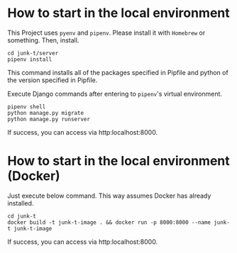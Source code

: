 # How to start in the local environment

This Project uses `pyenv` and `pipenv`. Please install it with `Homebrew` or something.
Then, install.
```
cd junk-t/server
pipenv install
```
This command installs all of the packages specified in Pipfile and python of the version specified in Pipfile.

Execute Django commands after entering to `pipenv`'s virtual environment.
```
pipenv shell
python manage.py migrate
python manage.py runserver
```
If success, you can access via http:localhost:8000.

# How to start in the local environment (Docker)
Just execute below command. This way assumes Docker has already installed.
```
cd junk-t
docker build -t junk-t-image . && docker run -p 8000:8000 --name junk-t junk-t-image 
```
If success, you can access via http:localhost:8000.
